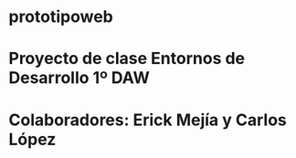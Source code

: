 # prototipoweb
# Proyecto de clase Entornos de Desarrollo 1º DAW
# Colaboradores: Erick Mejía y Carlos López
